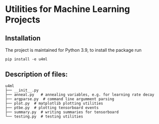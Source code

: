 # Utilities for Machine Learning Projects

## Installation

The project is maintained for Python 3.9, to install the package run
```{bash}
pip install -e u4ml
```

## Description of files:
```
u4ml
├── __init__.py
├── anneal.py   # annealing variables, e.g. for learning rate decay
├── argparse.py  # command line argumment parsing
├── plot.py  # matplotlib plotting utilities
├── ptbe.py  # plotting tensorboard events
├── summary.py  # writing summaries for tensorboard
└── testing.py  # testing utilities
```

